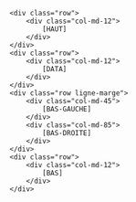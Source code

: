 	<div class="row">
		<div class="col-md-12">
			[HAUT]
		</div>
	</div>
	<div class="row">
		<div class="col-md-12">
			[DATA]
		</div>
	</div>
	<div class="row ligne-marge">
		<div class="col-md-45">
			[BAS-GAUCHE]
		</div>
		<div class="col-md-85">
			[BAS-DROITE]
		</div>
	</div>
	<div class="row">
		<div class="col-md-12">
			[BAS]
		</div>
	</div>
